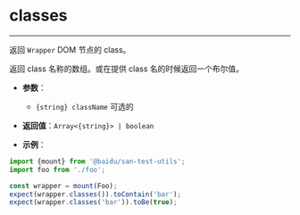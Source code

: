 # classes
---

返回 `Wrapper` DOM 节点的 class。

返回 class 名称的数组。或在提供 class 名的时候返回一个布尔值。


* **参数**：

    - `{string} className` 可选的

* **返回值**：`Array<{string}> | boolean`

* **示例**：

```js
import {mount} from '@baidu/san-test-utils';
import foo from './foo';

const wrapper = mount(Foo);
expect(wrapper.classes()).toContain('bar');
expect(wrapper.classes('bar')).toBe(true);
```
